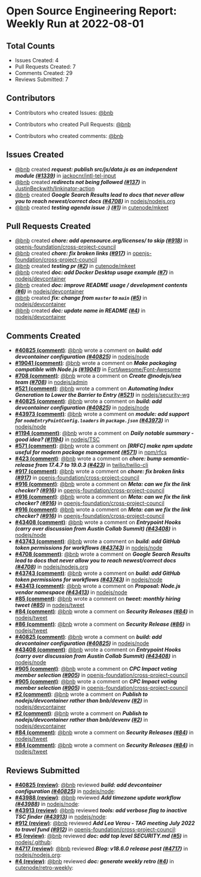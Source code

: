 # Open Source Engineering Report: Weekly Run at 2022-08-01

## Total Counts

* Issues Created: 4
* Pull Requests Created: 7
* Comments Created: 29
* Reviews Submitted: 7

## Contributors

* Contributors who created Issues: [@bnb](https://github.com/bnb)

* Contributors who created Pull Requests: [@bnb](https://github.com/bnb)

* Contributors who created comments: [@bnb](https://github.com/bnb)

## Issues Created

* [@bnb](https://github.com/bnb) created _**request: publish src/js/data.js as an independent module ([#1339](https://github.com/jackocnr/intl-tel-input/issues/1339))**_ in [jackocnr/intl-tel-input](https://github.com/jackocnr/intl-tel-input)
* [@bnb](https://github.com/bnb) created _**redirects not being followed ([#137](https://github.com/JustinBeckwith/linkinator-action/issues/137))**_ in [JustinBeckwith/linkinator-action](https://github.com/JustinBeckwith/linkinator-action)
* [@bnb](https://github.com/bnb) created _**Google Search Results lead to docs that never allow you to reach newest/correct docs ([#4708](https://github.com/nodejs/nodejs.org/issues/4708))**_ in [nodejs/nodejs.org](https://github.com/nodejs/nodejs.org)
* [@bnb](https://github.com/bnb) created _**testing agenda issue :) ([#1](https://github.com/cutenode/mkeet/issues/1))**_ in [cutenode/mkeet](https://github.com/cutenode/mkeet)

## Pull Requests Created

* [@bnb](https://github.com/bnb) created _**chore: add opensource.org/licenses/ to skip ([#918](https://github.com/openjs-foundation/cross-project-council/pull/918))**_ in [openjs-foundation/cross-project-council](https://github.com/openjs-foundation/cross-project-council)
* [@bnb](https://github.com/bnb) created _**chore: fix broken links ([#917](https://github.com/openjs-foundation/cross-project-council/pull/917))**_ in [openjs-foundation/cross-project-council](https://github.com/openjs-foundation/cross-project-council)
* [@bnb](https://github.com/bnb) created _**testing pr ([#2](https://github.com/cutenode/mkeet/pull/2))**_ in [cutenode/mkeet](https://github.com/cutenode/mkeet)
* [@bnb](https://github.com/bnb) created _**doc: add Docker Desktop usage example ([#7](https://github.com/nodejs/devcontainer/pull/7))**_ in [nodejs/devcontainer](https://github.com/nodejs/devcontainer)
* [@bnb](https://github.com/bnb) created _**doc: improve README usage / development contents ([#6](https://github.com/nodejs/devcontainer/pull/6))**_ in [nodejs/devcontainer](https://github.com/nodejs/devcontainer)
* [@bnb](https://github.com/bnb) created _**fix: change from `master` to `main` ([#5](https://github.com/nodejs/devcontainer/pull/5))**_ in [nodejs/devcontainer](https://github.com/nodejs/devcontainer)
* [@bnb](https://github.com/bnb) created _**doc: update name in README ([#4](https://github.com/nodejs/devcontainer/pull/4))**_ in [nodejs/devcontainer](https://github.com/nodejs/devcontainer)

## Comments Created

* **[#40825 (comment)](https://github.com/nodejs/node/pull/40825#issuecomment-1198640044)**: [@bnb](https://github.com/bnb) wrote a comment on _**build: add devcontainer configuration ([#40825](https://github.com/nodejs/node/pull/40825))**_ in [nodejs/node](https://github.com/nodejs/node)
* **[#19041 (comment)](https://github.com/FortAwesome/Font-Awesome/pull/19041#issuecomment-1198636299)**: [@bnb](https://github.com/bnb) wrote a comment on _**Make packaging compatible with Node.js ([#19041](https://github.com/FortAwesome/Font-Awesome/pull/19041))**_ in [FortAwesome/Font-Awesome](https://github.com/FortAwesome/Font-Awesome)
* **[#708 (comment)](https://github.com/nodejs/admin/issues/708#issuecomment-1198627050)**: [@bnb](https://github.com/bnb) wrote a comment on _**Create @nodejs/sea team ([#708](https://github.com/nodejs/admin/issues/708))**_ in [nodejs/admin](https://github.com/nodejs/admin)
* **[#521 (comment)](https://github.com/nodejs/security-wg/issues/521#issuecomment-1198625007)**: [@bnb](https://github.com/bnb) wrote a comment on _**Automating Index Generation to Lower the Barrier to Entry  ([#521](https://github.com/nodejs/security-wg/issues/521))**_ in [nodejs/security-wg](https://github.com/nodejs/security-wg)
* **[#40825 (comment)](https://github.com/nodejs/node/pull/40825#issuecomment-1198373693)**: [@bnb](https://github.com/bnb) wrote a comment on _**build: add devcontainer configuration ([#40825](https://github.com/nodejs/node/pull/40825))**_ in [nodejs/node](https://github.com/nodejs/node)
* **[#43973 (comment)](https://github.com/nodejs/node/pull/43973#issuecomment-1198341545)**: [@bnb](https://github.com/bnb) wrote a comment on _**module: add support for `nodeEntryPointConfig.loaders` in `package.json` ([#43973](https://github.com/nodejs/node/pull/43973))**_ in [nodejs/node](https://github.com/nodejs/node)
* **[#1194 (comment)](https://github.com/nodejs/TSC/issues/1194#issuecomment-1191911679)**: [@bnb](https://github.com/bnb) wrote a comment on _**Daily notable summary - good idea? ([#1194](https://github.com/nodejs/TSC/issues/1194))**_ in [nodejs/TSC](https://github.com/nodejs/TSC)
* **[#571 (comment)](https://github.com/npm/rfcs/issues/571#issuecomment-1191910309)**: [@bnb](https://github.com/bnb) wrote a comment on _**[RRFC] make npm update useful for modern package management ([#571](https://github.com/npm/rfcs/issues/571))**_ in [npm/rfcs](https://github.com/npm/rfcs)
* **[#423 (comment)](https://github.com/twilio/twilio-cli/pull/423#issuecomment-1190429434)**: [@bnb](https://github.com/bnb) wrote a comment on _**chore: bump semantic-release from 17.4.7 to 19.0.3 ([#423](https://github.com/twilio/twilio-cli/pull/423))**_ in [twilio/twilio-cli](https://github.com/twilio/twilio-cli)
* **[#917 (comment)](https://github.com/openjs-foundation/cross-project-council/pull/917#issuecomment-1189435535)**: [@bnb](https://github.com/bnb) wrote a comment on _**chore: fix broken links ([#917](https://github.com/openjs-foundation/cross-project-council/pull/917))**_ in [openjs-foundation/cross-project-council](https://github.com/openjs-foundation/cross-project-council)
* **[#916 (comment)](https://github.com/openjs-foundation/cross-project-council/issues/916#issuecomment-1189420667)**: [@bnb](https://github.com/bnb) wrote a comment on _**Meta: can we fix the link checker? ([#916](https://github.com/openjs-foundation/cross-project-council/issues/916))**_ in [openjs-foundation/cross-project-council](https://github.com/openjs-foundation/cross-project-council)
* **[#916 (comment)](https://github.com/openjs-foundation/cross-project-council/issues/916#issuecomment-1189417907)**: [@bnb](https://github.com/bnb) wrote a comment on _**Meta: can we fix the link checker? ([#916](https://github.com/openjs-foundation/cross-project-council/issues/916))**_ in [openjs-foundation/cross-project-council](https://github.com/openjs-foundation/cross-project-council)
* **[#916 (comment)](https://github.com/openjs-foundation/cross-project-council/issues/916#issuecomment-1189397369)**: [@bnb](https://github.com/bnb) wrote a comment on _**Meta: can we fix the link checker? ([#916](https://github.com/openjs-foundation/cross-project-council/issues/916))**_ in [openjs-foundation/cross-project-council](https://github.com/openjs-foundation/cross-project-council)
* **[#43408 (comment)](https://github.com/nodejs/node/issues/43408#issuecomment-1183584114)**: [@bnb](https://github.com/bnb) wrote a comment on _**Entrypoint Hooks (carry over discussion from Austin Collab Summit) ([#43408](https://github.com/nodejs/node/issues/43408))**_ in [nodejs/node](https://github.com/nodejs/node)
* **[#43743 (comment)](https://github.com/nodejs/node/pull/43743#issuecomment-1182536729)**: [@bnb](https://github.com/bnb) wrote a comment on _**build: add GitHub token permissions for workflows ([#43743](https://github.com/nodejs/node/pull/43743))**_ in [nodejs/node](https://github.com/nodejs/node)
* **[#4708 (comment)](https://github.com/nodejs/nodejs.org/issues/4708#issuecomment-1180898826)**: [@bnb](https://github.com/bnb) wrote a comment on _**Google Search Results lead to docs that never allow you to reach newest/correct docs ([#4708](https://github.com/nodejs/nodejs.org/issues/4708))**_ in [nodejs/nodejs.org](https://github.com/nodejs/nodejs.org)
* **[#43743 (comment)](https://github.com/nodejs/node/pull/43743#issuecomment-1179876513)**: [@bnb](https://github.com/bnb) wrote a comment on _**build: add GitHub token permissions for workflows ([#43743](https://github.com/nodejs/node/pull/43743))**_ in [nodejs/node](https://github.com/nodejs/node)
* **[#43413 (comment)](https://github.com/nodejs/node/issues/43413#issuecomment-1179835587)**: [@bnb](https://github.com/bnb) wrote a comment on _**Proposal: Node.js vendor namespace ([#43413](https://github.com/nodejs/node/issues/43413))**_ in [nodejs/node](https://github.com/nodejs/node)
* **[#85 (comment)](https://github.com/nodejs/tweet/pull/85#issuecomment-1177839326)**: [@bnb](https://github.com/bnb) wrote a comment on _**tweet: monthly hiring tweet ([#85](https://github.com/nodejs/tweet/pull/85))**_ in [nodejs/tweet](https://github.com/nodejs/tweet)
* **[#84 (comment)](https://github.com/nodejs/tweet/issues/84#issuecomment-1177838413)**: [@bnb](https://github.com/bnb) wrote a comment on _**Security Releases ([#84](https://github.com/nodejs/tweet/issues/84))**_ in [nodejs/tweet](https://github.com/nodejs/tweet)
* **[#86 (comment)](https://github.com/nodejs/tweet/issues/86#issuecomment-1177838221)**: [@bnb](https://github.com/bnb) wrote a comment on _**Security Release ([#86](https://github.com/nodejs/tweet/issues/86))**_ in [nodejs/tweet](https://github.com/nodejs/tweet)
* **[#40825 (comment)](https://github.com/nodejs/node/pull/40825#issuecomment-1176783622)**: [@bnb](https://github.com/bnb) wrote a comment on _**build: add devcontainer configuration ([#40825](https://github.com/nodejs/node/pull/40825))**_ in [nodejs/node](https://github.com/nodejs/node)
* **[#43408 (comment)](https://github.com/nodejs/node/issues/43408#issuecomment-1176475095)**: [@bnb](https://github.com/bnb) wrote a comment on _**Entrypoint Hooks (carry over discussion from Austin Collab Summit) ([#43408](https://github.com/nodejs/node/issues/43408))**_ in [nodejs/node](https://github.com/nodejs/node)
* **[#905 (comment)](https://github.com/openjs-foundation/cross-project-council/issues/905#issuecomment-1175835691)**: [@bnb](https://github.com/bnb) wrote a comment on _**CPC Impact voting member selection ([#905](https://github.com/openjs-foundation/cross-project-council/issues/905))**_ in [openjs-foundation/cross-project-council](https://github.com/openjs-foundation/cross-project-council)
* **[#905 (comment)](https://github.com/openjs-foundation/cross-project-council/issues/905#issuecomment-1175682365)**: [@bnb](https://github.com/bnb) wrote a comment on _**CPC Impact voting member selection ([#905](https://github.com/openjs-foundation/cross-project-council/issues/905))**_ in [openjs-foundation/cross-project-council](https://github.com/openjs-foundation/cross-project-council)
* **[#2 (comment)](https://github.com/nodejs/devcontainer/issues/2#issuecomment-1175641850)**: [@bnb](https://github.com/bnb) wrote a comment on _**Publish to nodejs/devcontainer rather than bnb/devenv ([#2](https://github.com/nodejs/devcontainer/issues/2))**_ in [nodejs/devcontainer](https://github.com/nodejs/devcontainer)
* **[#2 (comment)](https://github.com/nodejs/devcontainer/issues/2#issuecomment-1175575565)**: [@bnb](https://github.com/bnb) wrote a comment on _**Publish to nodejs/devcontainer rather than bnb/devenv ([#2](https://github.com/nodejs/devcontainer/issues/2))**_ in [nodejs/devcontainer](https://github.com/nodejs/devcontainer)
* **[#84 (comment)](https://github.com/nodejs/tweet/issues/84#issuecomment-1172652712)**: [@bnb](https://github.com/bnb) wrote a comment on _**Security Releases ([#84](https://github.com/nodejs/tweet/issues/84))**_ in [nodejs/tweet](https://github.com/nodejs/tweet)
* **[#84 (comment)](https://github.com/nodejs/tweet/issues/84#issuecomment-1172652579)**: [@bnb](https://github.com/bnb) wrote a comment on _**Security Releases ([#84](https://github.com/nodejs/tweet/issues/84))**_ in [nodejs/tweet](https://github.com/nodejs/tweet)

## Reviews Submitted

* **[#40825 (review)](https://github.com/nodejs/node/pull/40825#pullrequestreview-1054411142)**: [@bnb](https://github.com/bnb) reviewed _**build: add devcontainer configuration ([#40825](https://github.com/nodejs/node/pull/40825))**_ in [nodejs/node](https://github.com/nodejs/node): 
* **[#43988 (review)](https://github.com/nodejs/node/pull/43988#pullrequestreview-1050248465)**: [@bnb](https://github.com/bnb) reviewed _**Add timezone update workflow ([#43988](https://github.com/nodejs/node/pull/43988))**_ in [nodejs/node](https://github.com/nodejs/node): 
* **[#43913 (review)](https://github.com/nodejs/node/pull/43913#pullrequestreview-1045309255)**: [@bnb](https://github.com/bnb) reviewed _**tools: add verbose flag to inactive TSC finder ([#43913](https://github.com/nodejs/node/pull/43913))**_ in [nodejs/node](https://github.com/nodejs/node): 
* **[#912 (review)](https://github.com/openjs-foundation/cross-project-council/pull/912#pullrequestreview-1043799614)**: [@bnb](https://github.com/bnb) reviewed _**Add Lea Verou - TAG meeting July 2022 to travel fund ([#912](https://github.com/openjs-foundation/cross-project-council/pull/912))**_ in [openjs-foundation/cross-project-council](https://github.com/openjs-foundation/cross-project-council): 
* **[#5 (review)](https://github.com/nodejs/.github/pull/5#pullrequestreview-1040563226)**: [@bnb](https://github.com/bnb) reviewed _**doc: add top level SECURITY.md ([#5](https://github.com/nodejs/.github/pull/5))**_ in [nodejs/.github](https://github.com/nodejs/.github): 
* **[#4717 (review)](https://github.com/nodejs/nodejs.org/pull/4717#pullrequestreview-1037980302)**: [@bnb](https://github.com/bnb) reviewed _**Blog: v18.6.0 release post ([#4717](https://github.com/nodejs/nodejs.org/pull/4717))**_ in [nodejs/nodejs.org](https://github.com/nodejs/nodejs.org): 
* **[#4 (review)](https://github.com/cutenode/retro-weekly/pull/4#pullrequestreview-1026802521)**: [@bnb](https://github.com/bnb) reviewed _**doc: generate weekly retro ([#4](https://github.com/cutenode/retro-weekly/pull/4))**_ in [cutenode/retro-weekly](https://github.com/cutenode/retro-weekly): 